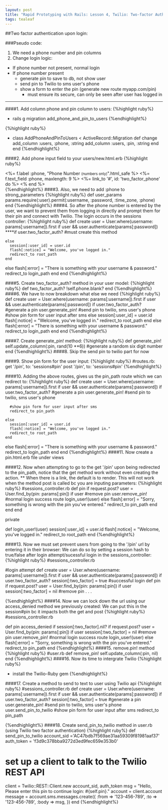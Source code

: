 ```yaml
---
layout: post
title: "Rapid Prototyping with Rails: Lesson 4, Twilio: Two-factor Auth"
tags: tealeaf
---
```



##Two factor authentication upon login:

###Pseudo code:
1. We need a phone number and pin columns
2. Change login logic:

* If phone number not present, normal login
* If phone number present
  - generate pin to save to db, not show user
  - send pin to Twilio to sms user's phone
  - show a form to enter the pin (generate new route myapp.com/pin)
    - must ensure its secure, can only be seen after user has logged in

_______

####1. Add column phone and pin column to users:
{%highlight ruby%}
- rails g migration add_phone_and_pin_to_users
{%endhighlight%}

{%highlight ruby%}
- class AddPhoneAndPinToUsers < ActiveRecord::Migration
  def change
    add_column :users, :phone, :string
    add_column :users, :pin, :string
  end
end
{%endhighlight%}

####2. Add phone input field to your users/new.html.erb
{%highlight ruby%}
<div class='control-group'>
  <%= f.label :phone, "Phone Number <small>(numbers only)</small>".html_safe %>
  <%= f.text_field :phone, maxlength: 9 %>
  <%= link_to '#', id: 'two_factor_phone' do %>
    <i class='icon-question-sign'></i>
  <% end %>
</div>
{%endhighlight%}
####3. Also, we need to add :phone to strong_parameters
{%highlight ruby%}
def user_params
  params.require(:user).permit(:username, :password, :time_zone, :phone)
end
{%endhighlight%}
####4. So after the phone number is entered by the user, we want to prevent them from
logging in directly and prompt them for their pin and connect with Twilio.
The login occurs in the sessions controller:
{%highlight ruby%}
def create
  user = User.where(username: params[:username]).first
  if user && user.authenticate(params[:password])
    ****if user.two_factor_auth? #must create this method

    else
      session[:user_id] = user.id
      flash[:notice] = "Welcome, you've logged in."
      redirect_to root_path
    end
  else
    flash[:error] = "There is something with your username & password."
    redirect_to login_path
  end
end
{%endhighlight%}

####5. Create two_factor_auth? method in your user model:
{%highlight ruby%}
  def two_factor_auth?
    !self.phone.blank?
  end
{%endhighlight%}
####6. We have to now breakdown what else we need
{%highlight ruby%}
def create
  user = User.where(username: params[:username]).first
  if user && user.authenticate(params[:password])
    if user.two_factor_auth?
      #generate a pin
      user.generate_pin!
      #send pin to twilio, sms user's phone
      #show pin form for user input after sms
    else
      session[:user_id] = user.id
      flash[:notice] = "Welcome, you've logged in."
      redirect_to root_path
    end
  else
    flash[:error] = "There is something with your username & password."
    redirect_to login_path
  end
end
{%endhighlight%}

####7. Create generate_pin! method:
{%highlight ruby%}
  def generate_pin!
    self.update_column(:pin, rand(10 **6)) #generate a random six digit number
  end
{%endhighlight%}
####8. Skip the send pin to twilio part for now

####9. Show pin form for the user input:
{%highlight ruby%}
#routes.rb:
get '/pin', to: 'sessions#pin'
post '/pin', to: 'sessions#pin'
{%endhighlight%}

####10. Adding the above routes, gives us the pin_path route which we can redirect to:
{%highlight ruby%}
def create
  user = User.where(username: params[:username]).first
  if user && user.authenticate(params[:password])
    if user.two_factor_auth?
      #generate a pin
      user.generate_pin!
      #send pin to twilio, sms user's phone

      #show pin form for user input after sms
      redirect_to pin_path

    else
      session[:user_id] = user.id
      flash[:notice] = "Welcome, you've logged in."
      redirect_to root_path
    end
  else
    flash[:error] = "There is something with your username & password."
    redirect_to login_path
  end
end
{%endhighlight%}
####11. Now create a pin.html.erb file under views


####12. Now when attempting to go to the get '/pin' upon being redirected to the pin_path,
notice that the get method work without even creating the action. ** When there is a link,
the default is to render. This will not work when the method post is called bc you are inputing
parameters:
{%highlight ruby%}
#sessions_controller.rb
def pin
  if request.post?
    user = User.find_by(pin: params[:pin])
    if user
      #remove pin
      user.remove_pin!
      #normal login success route
      login_user!(user)
    else
      flash[:error] = "Sorry, something is wrong with the pin you've entered."
      redirect_to pin_path
    end
  end
end

private

def login_user!(user)
  session[:user_id] = user.id
  flash[:notice] = "Welcome, you've logged in."
  redirect_to root_path
end
{%endhighlight%}

####13. Now we must set prevent users from going to the '/pin' url by entering it
in their browser:
We can do so by setting a session hash to true/false after login attempt/sucessful login
in the sessions_controller:
{%highlight ruby%}
#sessions_controller.rb

#login attempt
  def create
    user = User.where(username: params[:username]).first
    if user && user.authenticate(params[:password])
      if user.two_factor_auth?
        session[:two_factor] = true
#successful login
def pin
  if request.post?
    user = User.find_by(pin: params[:pin])
    if user
      session[:two_factor] = nil
      #remove pin
      .
      .
      .

{%endhighlight%}
####14. Now we can lock down the url using our access_denied method we previously created:
We can put this in the session#pin bc it impacts both the get and post
{%highlight ruby%}
#sessions_controller.rb

def pin
  access_denied if session[:two_factor].nil?
  if request.post?
    user = User.find_by(pin: params[:pin])
    if user
      session[:two_factor] = nil
      #remove pin
      user.remove_pin!
      #normal login success route
      login_user!(user)
    else
      flash[:error] = "Sorry, something is wrong with the pin you've entered."
      redirect_to pin_path
    end
{%endhighlight%}
####15. remove.pin! method
{%highlight ruby%}
#user.rb
def remove_pin!
  self.update_column(:pin, nil)
end
{%endhighlight%}
####16. Now its time to intergrate Twilio
{%highlight ruby%}
- install the Twilio-Ruby gem
{%endhighlight%}

####17. Create a method to send to text to user using Twilio api
{%highlight ruby%}
#sessions_controller.rb
def create
  user = User.where(username: params[:username]).first
  if user && user.authenticate(params[:password])
    if user.two_factor_auth?
      session[:two_factor] = true
      #generate a pin
      user.generate_pin!
      #send pin to twilio, sms user's phone
      user.send_pin_to_twilio
      #show pin form for user input after sms
      redirect_to pin_path

{%endhighlight%}
####18. Create send_pin_to_twilio method in user.rb (using Twilio two factor authentication)
{%highlight ruby%}
def send_pin_to_twilio
  account_sid ='AC47bdb7f569ae31aa59309f81981aaf37'
  auth_token = 'f3d9c378bba9272d3ed9fec659e353b0'

  # set up a client to talk to the Twilio REST API
  client = Twilio::REST::Client.new account_sid, auth_token
  msg = "Hello, Please enter this pin to continue login: #{self.pin}."
  account = client.account
  message = account.sms.messages.create({
    :from => '123-456-789',
    :to => '123-456-789',
    :body => msg,
    })
  end
{%endhighlight%}
